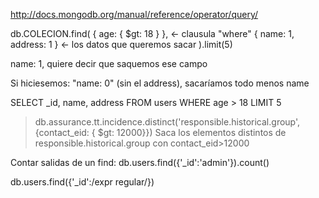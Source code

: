 http://docs.mongodb.org/manual/reference/operator/query/

db.COLECION.find(
{ age: { $gt: 18 } },    <- clausula "where"
{ name: 1, address: 1 }   <- los datos que queremos sacar
).limit(5)

name: 1, quiere decir que saquemos ese campo

Si hiciesemos: "name: 0" (sin el address), sacaríamos todo menos name


SELECT _id, name, address
FROM users
WHERE age > 18
LIMIT 5


> db.assurance.tt.incidence.distinct('responsible.historical.group', {contact_eid: { $gt: 12000}})
Saca los elementos distintos de responsible.historical.group con contact_eid>12000



Contar salidas de un find:
db.users.find({'_id':'admin'}).count()


db.users.find({'_id':/expr regular/})
